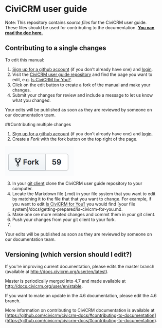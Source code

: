 # CiviCRM user guide

Note: This repository contains _source files_ for the CiviCRM user guide. These files should be used for contributing to the documentation. **[You can read the doc here.  
](https://docs.civicrm.org/user/en/stable/)**


## Contributing to a single changes

To edit this manual:

1. [Sign up for a github account](https://github.com/join) (if you don't already have one) and [login](https://github.com/login).
2. Visit the [CiviCRM user guide repository](https://github.com/civicrm/civicrm-user-guide) and find the page you want to edit, e.g. [Is CiviCRM for You?](https://github.com/civicrm/civicrm-user-guide/blob/master/docs/getting-prepared/is-civicrm-for-you.md).
3. Click on the edit button to create a fork of the manual and make your changes.
4. Submit your changes for review and include a message to let us know what you changed.

Your edits will be published as soon as they are reviewed by someone on our documentation team.

##Contributing multiple changes 

1. [Sign up for a github account](https://github.com/join) (if you don't already have one) and [login](https://github.com/login).
2. Create a *Fork* with the fork button on the top right of the page.  

![Fork icon from github.com](./images/fork.png)


3. In your [git client](https://git-scm.com/download/gui/linux) clone the CiviCRM user guide repository to your computer.  
4. Locate the Markdown file (.md) in your file system that you want to edit by matching it to the file that that you want to change. For example, if you want to edit [Is CiviCRM for You?](https://github.com/civicrm/civicrm-user-guide/blob/master/docs/getting-prepared/is-civicrm-for-you.md) you would find [your file system]/docs/getting-prepared/is-civicrm-for-you.md. 
5. Make one ore more related changes and commit them in your git client.  
4. Push your changes from your git client to your fork.
5. 

Your edits will be published as soon as they are reviewed by someone on our documentation team.


## Versioning (which version should I edit?)

If you're improving current documentation, please edits the master branch (available at http://docs.civicrm.org/user/en/latest).

Master is periodically merged into 4.7 and made available at http://docs.civicrm.org/user/en/stable.

If you want to make an update in the 4.6 documentation, please edit the 4.6 branch.

More information on contributing to CiviCRM documentation is available at [https://github.com/civicrm/civicrm-docs/#contributing-to-documentation](https://github.com/civicrm/civicrm-docs/#contributing-to-documentation).
